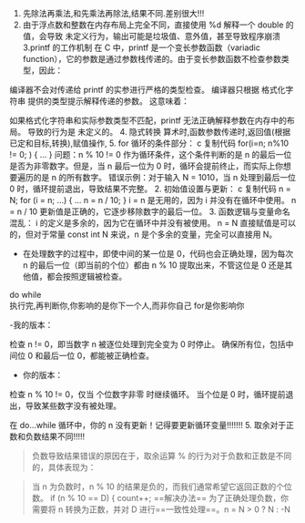 1. 先除法再乘法,和先乘法再除法,结果不同.差别很大!!!
2. 由于浮点数和整数在内存布局上完全不同，直接使用 %d 解释一个 double 的值，会导致 未定义行为，输出可能是垃圾值、意外值，甚至导致程序崩溃
3.printf 的工作机制
在 C 中，printf 是一个变长参数函数（variadic function），它的参数是通过参数栈传递的。由于变长参数函数不检查参数类型，因此：

编译器不会对传递给 printf 的实参进行严格的类型检查。
编译器只根据 格式化字符串 提供的类型提示解释传递的参数。
这意味着：

如果格式化字符串和实际参数类型不匹配，printf 无法正确解释参数在内存中的布局。
导致的行为是 未定义的。
4. 隐式转换
算术时,函数参数传递时,返回值(根据已定和目标,转换),赋值操作,
5. for 循环的条件部分：
c
复制代码
for(i=n; n%10 != 0; ) {
    ...
}
问题：n % 10 != 0 作为循环条件，这个条件判断的是 n 的最后一位是否为非零数字。但是，当 n 最后一位为 0 时，循环会提前终止，而实际上你想要遍历的是 n 的所有数字。
错误示例：对于输入 N = 1010，当 n 处理到最后一位 0 时，循环提前退出，导致结果不完整。
2. 初始值设置与更新：
c
复制代码
n = N;
for (i = n; ...) {
    ...
    n = n / 10;
}
i = n 是无用的，因为 i 并没有在循环中使用。
n = n / 10 更新值是正确的，它逐步移除数字的最后一位。
3. 函数逻辑与变量命名混乱：
i 的定义是多余的，因为它在循环中并没有被使用。
n = N 直接赋值是可以的，但对于常量 const int N 来说，n 是个多余的变量，完全可以直接用 N。
- 在处理数字的过程中，即使中间的某一位是 0，代码也会正确处理，因为每次 n 的最后一位（即当前的个位）都由 n % 10 提取出来，不管这位是 0 还是其他值，都会按照逻辑被检查。

do while  
执行完,再判断你,你影响的是你下一个人,而非你自己
for是你影响你

-我的版本：

检查 n != 0，即当数字 n 被逐位处理到完全变为 0 时停止。
确保所有位，包括中间位 0 和最后一位 0，都能被正确检查。
- 你的版本：

检查 n % 10 != 0，仅当 个位数字非零 时继续循环。
当个位是 0 时，循环提前退出，导致某些数字没有被处理。

在 do...while 循环中，你的 n 没有更新！记得要更新循环变量!!!!!!!
5. 取余对于正数和负数结果不同!!!!!

> 负数导致结果错误的原因在于，取余运算 % 的行为对于负数和正数是不同的，具体表现为：

> 当 n 为负数时，n % 10 的结果是负的，而我们通常希望它返回正数的个位数。
if (n % 10 == D) {
    count++;
==解决办法==
为了正确处理负数，你需要将 n 转换为正数，并对 D 进行==一致性处理==。n = N > 0 ? N : -N